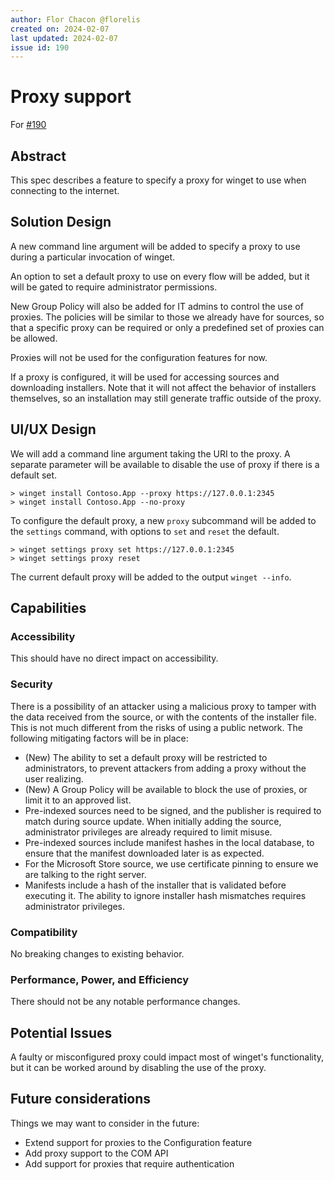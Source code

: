 ```yaml
---
author: Flor Chacon @florelis
created on: 2024-02-07
last updated: 2024-02-07
issue id: 190
---
```


# Proxy support

For [#190](https://github.com/microsoft/winget-cli/issues/190)

## Abstract

This spec describes a feature to specify a proxy for winget to use when connecting to the internet.

## Solution Design

A new command line argument will be added to specify a proxy to use during a particular invocation of winget.

An option to set a default proxy to use on every flow will be added, but it will be gated to require administrator permissions.

New Group Policy will also be added for IT admins to control the use of proxies.
The policies will be similar to those we already have for sources, so that a specific proxy can be required or only a predefined set of proxies can be allowed.

Proxies will not be used for the configuration features for now.

If a proxy is configured, it will be used for accessing sources and downloading installers.
Note that it will not affect the behavior of installers themselves, so an installation may still generate traffic outside of the proxy.

## UI/UX Design

We will add a command line argument taking the URI to the proxy.
A separate parameter will be available to disable the use of proxy if there is a default set.

```
> winget install Contoso.App --proxy https://127.0.0.1:2345
> winget install Contoso.App --no-proxy
```

To configure the default proxy, a new `proxy` subcommand will be added to the `settings` command, with options to `set` and `reset` the default.

```
> winget settings proxy set https://127.0.0.1:2345
> winget settings proxy reset
```

The current default proxy will be added to the output `winget --info`.

## Capabilities

### Accessibility

This should have no direct impact on accessibility.

### Security

There is a possibility of an attacker using a malicious proxy to tamper with the data received from the source, or with the contents of the installer file.
This is not much different from the risks of using a public network.
The following mitigating factors will be in place:
* (New) The ability to set a default proxy will be restricted to administrators, to prevent attackers from adding a proxy without the user realizing.
* (New) A Group Policy will be available to block the use of proxies, or limit it to an approved list.
* Pre-indexed sources need to be signed, and the publisher is required to match during source update.
  When initially adding the source, administrator privileges are already required to limit misuse.
* Pre-indexed sources include manifest hashes in the local database, to ensure that the manifest downloaded later is as expected.
* For the Microsoft Store source, we use certificate pinning to ensure we are talking to the right server.
* Manifests include a hash of the installer that is validated before executing it.
  The ability to ignore installer hash mismatches requires administrator privileges.

### Compatibility

No breaking changes to existing behavior.

### Performance, Power, and Efficiency

There should not be any notable performance changes.

## Potential Issues

A faulty or misconfigured proxy could impact most of winget's functionality, but it can be worked around by disabling the use of the proxy.

## Future considerations

Things we may want to consider in the future:
* Extend support for proxies to the Configuration feature
* Add proxy support to the COM API
* Add support for proxies that require authentication
